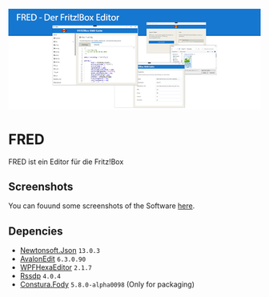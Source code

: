 ![Preview](https://raw.githubusercontent.com/FritzTools/FRED/main/Screenshots/Preview.png)

# FRED
FRED ist ein Editor für die Fritz!Box

## Screenshots
You can fouund some screenshots of the Software [here](https://github.com/FritzTools/FRED/blob/main/Screenshots/Readme.md).

## Depencies
- [Newtonsoft.Json](https://www.newtonsoft.com/json) `13.0.3`
- [AvalonEdit](http://www.avalonedit.net) `6.3.0.90`
- [WPFHexaEditor](https://github.com/abbaye/WpfHexEditorControl) `2.1.7`
- [Rssdp](https://github.com/Yortw/RSSDP) `4.0.4`
- [Constura.Fody](https://github.com/Fody/Costura) `5.8.0-alpha0098` (Only for packaging)
